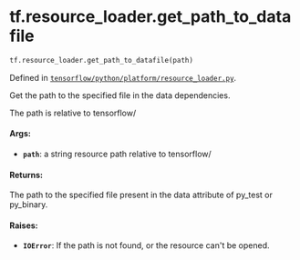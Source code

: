 <div itemscope itemtype="http://developers.google.com/ReferenceObject">
<meta itemprop="name" content="tf.resource_loader.get_path_to_datafile" />
</div>

# tf.resource_loader.get_path_to_datafile

``` python
tf.resource_loader.get_path_to_datafile(path)
```



Defined in [`tensorflow/python/platform/resource_loader.py`](https://www.tensorflow.org/code/tensorflow/python/platform/resource_loader.py).

Get the path to the specified file in the data dependencies.

The path is relative to tensorflow/

#### Args:

* <b>`path`</b>: a string resource path relative to tensorflow/


#### Returns:

The path to the specified file present in the data attribute of py_test
or py_binary.


#### Raises:

* <b>`IOError`</b>: If the path is not found, or the resource can't be opened.